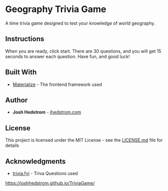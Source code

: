 # Geography Trivia Game

A time trivia game designed to test your knowledge of world geography.

## Instructions

When you are ready, click start. There are 30 questions, and you will get 15 seconds to answer each question. Have fun, and good luck!

## Built With

* [Materialize](http://materializecss.com) - The frontend framework used

## Author

* **Josh Hedstrom**  - [jhedstrom.com](https://jhedstrom.com)

## License

This project is licensed under the MIT License - see the [LICENSE.md](LICENSE.md) file for details

## Acknowledgments

* [trivia.fyi](http://trivia.fyi/category/geography-trivia) - Triva Questions used

https://joshhedstrom.github.io/TriviaGame/
